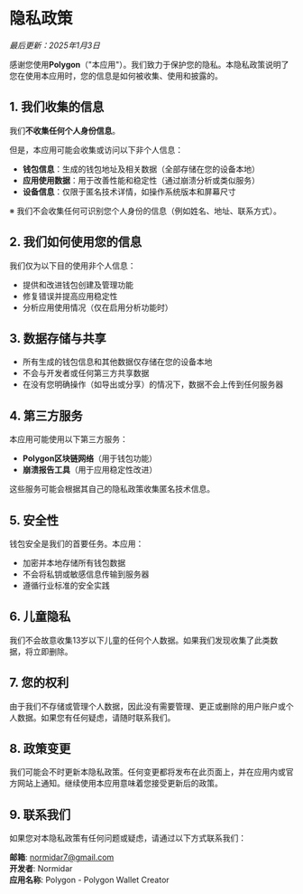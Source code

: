 # 隐私政策

_最后更新：2025年1月3日_

感谢您使用**Polygon**（"本应用"）。我们致力于保护您的隐私。本隐私政策说明了您在使用本应用时，您的信息是如何被收集、使用和披露的。

## 1. 我们收集的信息

我们**不收集任何个人身份信息**。

但是，本应用可能会收集或访问以下非个人信息：

- **钱包信息**：生成的钱包地址及相关数据（全部存储在您的设备本地）
- **应用使用数据**：用于改善性能和稳定性（通过崩溃分析或类似服务）
- **设备信息**：仅限于匿名技术详情，如操作系统版本和屏幕尺寸

※ 我们不会收集任何可识别您个人身份的信息（例如姓名、地址、联系方式）。

## 2. 我们如何使用您的信息

我们仅为以下目的使用非个人信息：

- 提供和改进钱包创建及管理功能
- 修复错误并提高应用稳定性
- 分析应用使用情况（仅在启用分析功能时）

## 3. 数据存储与共享

- 所有生成的钱包信息和其他数据仅存储在您的设备本地
- 不会与开发者或任何第三方共享数据
- 在没有您明确操作（如导出或分享）的情况下，数据不会上传到任何服务器

## 4. 第三方服务

本应用可能使用以下第三方服务：

- **Polygon区块链网络**（用于钱包功能）
- **崩溃报告工具**（用于应用稳定性改进）

这些服务可能会根据其自己的隐私政策收集匿名技术信息。

## 5. 安全性

钱包安全是我们的首要任务。本应用：

- 加密并本地存储所有钱包数据
- 不会将私钥或敏感信息传输到服务器
- 遵循行业标准的安全实践

## 6. 儿童隐私

我们不会故意收集13岁以下儿童的任何个人数据。如果我们发现收集了此类数据，将立即删除。

## 7. 您的权利

由于我们不存储或管理个人数据，因此没有需要管理、更正或删除的用户账户或个人数据。如果您有任何疑虑，请随时联系我们。

## 8. 政策变更

我们可能会不时更新本隐私政策。任何变更都将发布在此页面上，并在应用内或官方网站上通知。继续使用本应用意味着您接受更新后的政策。

## 9. 联系我们

如果您对本隐私政策有任何问题或疑虑，请通过以下方式联系我们：

**邮箱**: normidar7@gmail.com  
**开发者**: Normidar  
**应用名称**: Polygon - Polygon Wallet Creator
